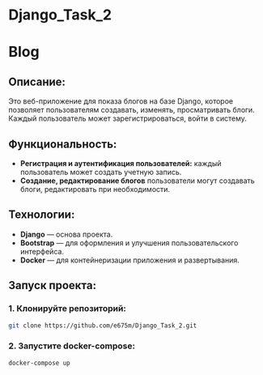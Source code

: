 # Django_Task_2

# Blog

## Описание:
Это веб-приложение для показа блогов на базе Django, которое позволяет пользователям создавать, изменять, просматривать блоги. Каждый пользователь может зарегистрироваться, войти в систему.

## Функциональность:
- **Регистрация и аутентификация пользователей:** каждый пользователь может создать учетную запись.
- **Создание, редактирование блогов** пользователи могут создавать блоги, редактировать при необходимости.

## Технологии:
- **Django** — основа проекта.
- **Bootstrap** — для оформления и улучшения пользовательского интерфейса.
- **Docker** — для контейнеризации приложения и развертывания.

## Запуск проекта:

### 1. Клонируйте репозиторий:
```bash
git clone https://github.com/e675m/Django_Task_2.git
```

### 2. Запустите docker-compose:
```bash
docker-compose up
```
